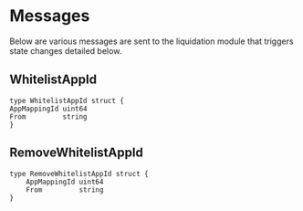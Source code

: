 # Messages
Below are various messages are sent to the liquidation module that triggers state changes detailed below.

## WhitelistAppId
    
    type WhitelistAppId struct {
    AppMappingId uint64
    From         string
    }

## RemoveWhitelistAppId

    type RemoveWhitelistAppId struct {
        AppMappingId uint64
        From         string
    }

